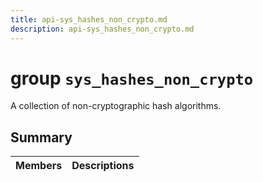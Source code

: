 ```yaml
---
title: api-sys_hashes_non_crypto.md
description: api-sys_hashes_non_crypto.md
---
```

# group `sys_hashes_non_crypto` 

A collection of non-cryptographic hash algorithms.

## Summary

 Members                        | Descriptions                                
--------------------------------|---------------------------------------------

